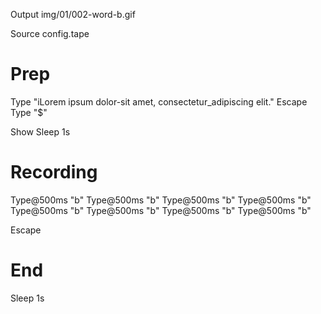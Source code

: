 Output img/01/002-word-b.gif

Source config.tape
# Prep

Type "iLorem ipsum dolor-sit amet, consectetur_adipiscing elit."
Escape
Type "$"

Show
Sleep 1s
# Recording

Type@500ms "b"
Type@500ms "b"
Type@500ms "b"
Type@500ms "b"
Type@500ms "b"
Type@500ms "b"
Type@500ms "b"
Type@500ms "b"

Escape

# End
Sleep 1s

